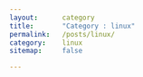 ```yaml
---
layout:      category
title:       "Category : linux"
permalink:   /posts/linux/
category:    linux
sitemap:     false

---
```

